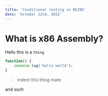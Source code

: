 ```yaml
---
title: 'Conditional routing in NGINX'
date: 'October 22nd, 2022'
---
```


# What is x86 Assembly?

Hello this is a `thing`

```javascript
function() {
    console.log('hello world');
}
```

> indent this thing mate

and such